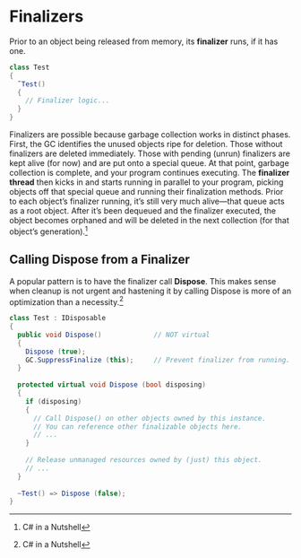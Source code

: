# Finalizers
Prior to an object being released from memory, its **finalizer** runs, if it has one.

```csharp
class Test 
{ 
  ˜Test() 
  { 
    // Finalizer logic... 
  } 
}
```

Finalizers are possible because garbage collection works in distinct phases. First, the GC identifies the unused objects ripe for deletion. Those without finalizers are deleted immediately. Those with pending (unrun) finalizers are kept alive (for now) and are put onto a special queue. At that point, garbage collection is complete, and your program continues executing. The **finalizer thread** then kicks in and starts running in parallel to your program, picking objects off that special queue and running their finalization methods. Prior to each object’s finalizer running, it’s still very much alive—that queue acts as a root object. After it’s been dequeued and the finalizer executed, the object becomes orphaned and will be deleted in the next collection (for that object’s generation).[^nutshell]

## Calling Dispose from a Finalizer
A popular pattern is to have the finalizer call **Dispose**. This makes sense when cleanup is not urgent and hastening it by calling Dispose is more of an optimization than a necessity.[^nutshell]

```csharp
class Test : IDisposable 
{ 
  public void Dispose()             // NOT virtual 
  { 
    Dispose (true); 
    GC.SuppressFinalize (this);     // Prevent finalizer from running. 
  } 
 
  protected virtual void Dispose (bool disposing) 
  { 
    if (disposing) 
    { 
      // Call Dispose() on other objects owned by this instance. 
      // You can reference other finalizable objects here. 
      // ... 
    } 
 
    // Release unmanaged resources owned by (just) this object. 
    // ... 
  } 
 
  ~Test() => Dispose (false); 
}
```


[^nutshell]: C# in a Nutshell